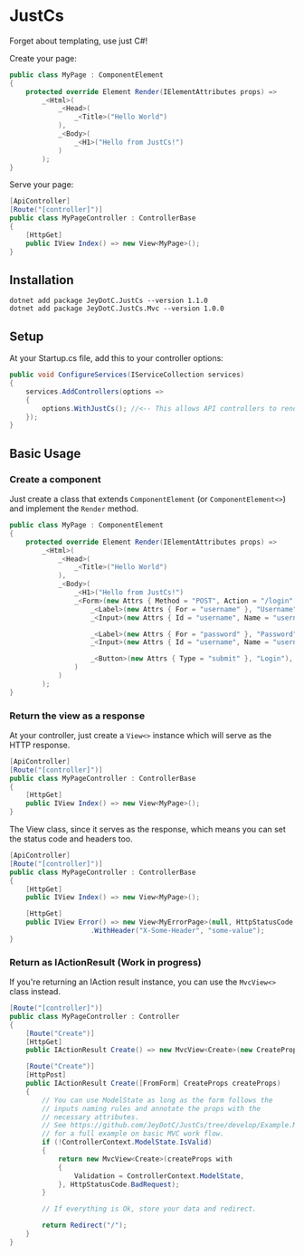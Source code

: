 ﻿# JustCs

Forget about templating, use just C#!

Create your page:

```csharp
public class MyPage : ComponentElement
{
    protected override Element Render(IElementAttributes props) =>
        _<Html>(
            _<Head>(
                _<Title>("Hello World")
            ),
            _<Body>(
                _<H1>("Hello from JustCs!")
            )
        );
}
```

Serve your page:

```csharp
[ApiController]
[Route("[controller]")]
public class MyPageController : ControllerBase
{
    [HttpGet]
    public IView Index() => new View<MyPage>();
}
```

## Installation

```shell
dotnet add package JeyDotC.JustCs --version 1.1.0
dotnet add package JeyDotC.JustCs.Mvc --version 1.0.0
```

## Setup

At your Startup.cs file, add this to your controller options:

```csharp
public void ConfigureServices(IServiceCollection services)
{
    services.AddControllers(options =>
    {
        options.WithJustCs(); //<-- This allows API controllers to render JustCs HTML views.
    });
}
```

## Basic Usage

### Create a component

Just create a class that extends `ComponentElement` (or `ComponentElement<>`) and implement the `Render` method.

```csharp
public class MyPage : ComponentElement
{
    protected override Element Render(IElementAttributes props) =>
        _<Html>(
            _<Head>(
                _<Title>("Hello World")
            ),
            _<Body>(
                _<H1>("Hello from JustCs!")
                _<Form>(new Attrs { Method = "POST", Action = "/login" },
                    _<Label>(new Attrs { For = "username" }, "Username"),
                    _<Input>(new Attrs { Id = "username", Name = "username", Type = "text", Placeholder = "User Name" }),

                    _<Label>(new Attrs { For = "password" }, "Password"),
                    _<Input>(new Attrs { Id = "username", Name = "username", Type = "password" }),

                    _<Button>(new Attrs { Type = "submit" }, "Login"),
                )
            )
        );
}
```

### Return the view as a response

At your controller, just create a `View<>` instance which will serve as the HTTP response.

```csharp
[ApiController]
[Route("[controller]")]
public class MyPageController : ControllerBase
{
    [HttpGet]
    public IView Index() => new View<MyPage>();
}
```

The View class, since it serves as the response, which means you can set the status code and headers too.

```csharp
[ApiController]
[Route("[controller]")]
public class MyPageController : ControllerBase
{
    [HttpGet]
    public IView Index() => new View<MyPage>();

    [HttpGet]
    public IView Error() => new View<MyErrorPage>(null, HttpStatusCode.ServerError)
                    .WithHeader("X-Some-Header", "some-value");
}
```

### Return as IActionResult (Work in progress)

If you're returning an IAction result instance, you can use the `MvcView<>` class instead.

```csharp
[Route("[controller]")]
public class MyPageController : Controller
{
    [Route("Create")]
    [HttpGet]
    public IActionResult Create() => new MvcView<Create>(new CreateProps {});

    [Route("Create")]
    [HttpPost]
    public IActionResult Create([FromForm] CreateProps createProps)
    {
        // You can use ModelState as long as the form follows the
        // inputs naming rules and annotate the props with the
        // necessary attributes.
        // See https://github.com/JeyDotC/JustCs/tree/develop/Example.Mvc
        // for a full example on basic MVC work flow.
        if (!ControllerContext.ModelState.IsValid)
        {
            return new MvcView<Create>(createProps with
            {
                Validation = ControllerContext.ModelState,
            }, HttpStatusCode.BadRequest);
        }

        // If everything is Ok, store your data and redirect.

        return Redirect("/");
    }
}
```